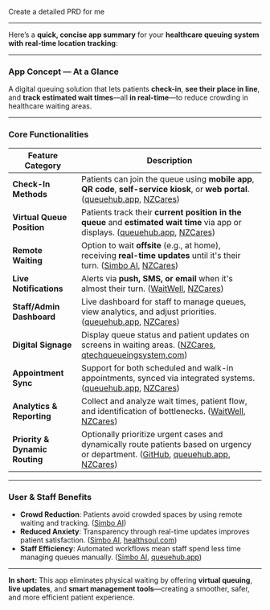 Create a detailed PRD for me

---

Here’s a **quick, concise app summary** for your **healthcare queuing system with real-time location tracking**:

---

### App Concept — At a Glance

A digital queuing solution that lets patients **check-in**, **see their place in line**, and **track estimated wait times**—all **in real-time**—to reduce crowding in healthcare waiting areas.

---

### Core Functionalities

| Feature Category               | Description                                                                                                                                      |
| ------------------------------ | ------------------------------------------------------------------------------------------------------------------------------------------------ |
| **Check-In Methods**           | Patients can join the queue using **mobile app**, **QR code**, **self-service kiosk**, or **web portal**. ([queuehub.app][1], [NZCares][2])      |
| **Virtual Queue Position**     | Patients track their **current position in the queue** and **estimated wait time** via app or displays. ([queuehub.app][1], [NZCares][2])        |
| **Remote Waiting**             | Option to wait **offsite** (e.g., at home), receiving **real-time updates** until it's their turn. ([Simbo AI][3], [NZCares][2])                 |
| **Live Notifications**         | Alerts via **push, SMS, or email** when it's almost their turn. ([WaitWell][4], [NZCares][2])                                                    |
| **Staff/Admin Dashboard**      | Live dashboard for staff to manage queues, view analytics, and adjust priorities. ([queuehub.app][1], [NZCares][2])                              |
| **Digital Signage**            | Display queue status and patient updates on screens in waiting areas. ([NZCares][2], [qtechqueueingsystem.com][5])                               |
| **Appointment Sync**           | Support for both scheduled and walk-in appointments, synced via integrated systems. ([queuehub.app][6], [NZCares][2])                            |
| **Analytics & Reporting**      | Collect and analyze wait times, patient flow, and identification of bottlenecks. ([WaitWell][4], [NZCares][2])                                   |
| **Priority & Dynamic Routing** | Optionally prioritize urgent cases and dynamically route patients based on urgency or department. ([GitHub][7], [queuehub.app][6], [NZCares][2]) |

---

### User & Staff Benefits

* **Crowd Reduction**: Patients avoid crowded spaces by using remote waiting and tracking. ([Simbo AI][3])
* **Reduced Anxiety**: Transparency through real-time updates improves patient satisfaction. ([Simbo AI][8], [healthsoul.com][9])
* **Staff Efficiency**: Automated workflows mean staff spend less time managing queues manually. ([Simbo AI][8], [queuehub.app][1])

---

**In short:**
This app eliminates physical waiting by offering **virtual queuing**, **live updates**, and **smart management tools**—creating a smoother, safer, and more efficient patient experience.




[1]: https://queuehub.app/patient-queue-management-system/?utm_source=chatgpt.com "Patient Queue Management System - QueueHub"
[2]: https://www.nzcares.com/queue-management-system-in-hospital?utm_source=chatgpt.com "Smart Queue Management System for Hospitals & Clinics | NZCares"
[3]: https://www.simbo.ai/blog/virtual-queuing-systems-in-healthcare-enhancing-patient-convenience-and-reducing-infection-risks-amidst-the-digital-transformation-1630950/?utm_source=chatgpt.com "Virtual Queuing Systems in Healthcare: Enhancing Patient Convenience and Reducing Infection Risks Amidst the Digital Transformation | Simbo AI - Blogs"
[4]: https://waitwellsoftware.com/solutions/healthcare/?utm_source=chatgpt.com "Best Healthcare Queue Management System | WaitWell"
[5]: https://qtechqueueingsystem.com/hospital-queue-management-system/?utm_source=chatgpt.com "Hospital Queue Management System: Streamlining Patient Flow for Efficient Healthcare Services - Qtech"
[6]: https://queuehub.app/hospital-queue-management-system/?utm_source=chatgpt.com "Hospital Queue Management System - QueueHub"
[7]: https://github.com/Ahmeddeya1245/ProtoType-Hospital-System?utm_source=chatgpt.com "GitHub - Ahmeddeya1245/ProtoType-Hospital-System: Hospital Queue System: A Python-based medical facility management tool for organizing patient priority queues and specializations."
[8]: https://www.simbo.ai/blog/the-role-of-virtual-queuing-systems-in-modern-hospitals-benefits-and-patient-experience-improvements-3914656/?utm_source=chatgpt.com "The Role of Virtual Queuing Systems in Modern Hospitals: Benefits and Patient Experience Improvements | Simbo AI - Blogs"
[9]: https://www.healthsoul.com/blog/the-benefits-of-virtual-queuing-in-the-healthcare-industry?utm_source=chatgpt.com "The Benefits of Virtual Queuing in Healthcare | Streamlining Patient Experience"
